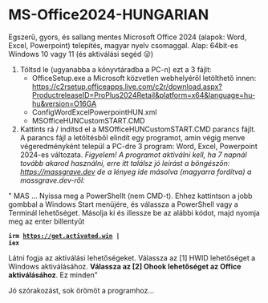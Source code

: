 # MS-Office2024-HUNGARIAN

Egszerű, gyors, és sallang mentes Microsoft Office 2024 (alapok: Word, Excel, Powerpoint) telepítés, magyar nyelv csomaggal. Alap: 64bit-es Windows 10 vagy 11 (és aktiválási segéd 😜)
1. Töltsd le (ugyanabba a könyvtáradba a PC-n) ezt a 3 fájlt:
   - OfficeSetup.exe a Microsoft közvetlen webhelyéről letölthető innen:
     https://c2rsetup.officeapps.live.com/c2r/download.aspx?ProductreleaseID=ProPlus2024Retail&platform=x64&language=hu-hu&version=O16GA
   - ConfigWordExcelPowerpointHUN.xml
   - MSOfficeHUNCustomSTART.CMD
2. Kattints rá / indítsd el a MSOfficeHUNCustomSTART.CMD parancs fájlt.
A parancs fájl a letöltésből elindít egy programot, amin végig menve végeredményként települ a PC-dre 3 program: Word, Excel, Powerpoint 2024-es változata.
<i>Figyelem! A programot aktiválni kell, ha 7 napnál tovább akarod használni, erre itt találsz jó leírást a böngészőn:
https://massgrave.dev
de a lényeg ide másolva (magyarra fordítva) a massgrave.dev-ről:</i>

" MAS
 ...
 Nyissa meg a PowerShellt (nem CMD-t).  Ehhez kattintson a jobb gombbal a Windows Start menüjére, és válassza a PowerShell vagy a Terminál lehetőséget.
 Másolja ki és illessze be az alábbi kódot, majd nyomja meg az enter billentyűt

<b><code>irm https://get.activated.win |  iex</code></b>

 Látni fogja az aktiválási lehetőségeket.  Válassza az [1] HWID lehetőséget a Windows aktiválásához.  <b>Válassza az [2] Ohook lehetőséget az Office aktiválásához</b>.
 Ez minden"

Jó szórakozást, sok örömöt a programhoz...
